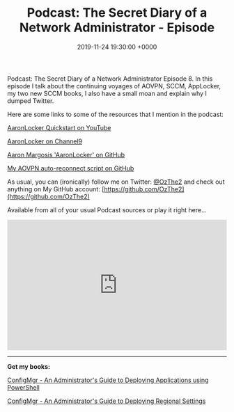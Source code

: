 ﻿---
layout: post
title:  "Podcast: The Secret Diary of a Network Administrator - Episode "
date:   2019-11-24 19:30:00 +0000
categories: Podcast
tags: [podcast,configmgr,powershell,applocker,aovpn,sccm,aaronlocker,vscode]
---
Podcast: The Secret Diary of a Network Administrator Episode 8.
In this episode I talk about the continuing voyages of AOVPN, SCCM, AppLocker, my two new SCCM books,  I also have a small moan and explain why I dumped Twitter.  

Here are some links to some of the resources that I mention in the podcast:


[AaronLocker Quickstart on YouTube](https://www.youtube.com/watch?v=E-IrqFtJOKU)

[AaronLocker on Channel9](https://channel9.msdn.com/Shows/Defrag-Tools/Defrag-Tools-198-AaronLocker)

[Aaron Margosis 'AaronLocker' on GitHub](https://github.com/microsoft/AaronLocker/tree/master/AaronLocker)

[My AOVPN auto-reconnect script on GitHub](https://github.com/ozthe2/AOVPN/blob/master/Start-AOVPN)


As usual, you can (ironically) follow me on Twitter: [@OzThe2](https://twitter.com/ozthe2) and check out anything on My GitHub account: [https://github.com/OzThe2](https://github.com/OzThe2)

Available from all of your usual Podcast sources or play it right here...

<iframe width="100%" height="300" scrolling="no" frameborder="no" allow="autoplay" src="https://w.soundcloud.com/player/?url=https%3A//api.soundcloud.com/tracks/717798364&color=%23b4b4b4&auto_play=false&hide_related=false&show_comments=true&show_user=true&show_reposts=false&show_teaser=true&visual=true"></iframe>


---

**Get my books:**

[ConfigMgr - An Administrator's Guide to Deploying Applications using PowerShell](https://leanpub.com/configmgr-DeployUsingPS)


[ConfigMgr - An Administrator's Guide to Deploying Regional Settings](https://leanpub.com/configmgr-DeployLang/)